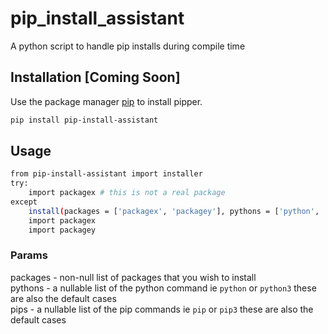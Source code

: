 # pip_install_assistant
A python script to handle pip installs during compile time


## Installation [Coming Soon]

Use the package manager [pip](https://pip.pypa.io/en/stable/) to install pipper.

```bash
pip install pip-install-assistant
```


## Usage

```bash
from pip-install-assistant import installer
try:
    import packagex # this is not a real package
except
    install(packages = ['packagex', 'packagey'], pythons = ['python', 'python3'], pips = ['pip', 'pip3'])
    import packagex
    import packagey
```

### Params

packages - non-null list of packages that you wish to install <br />
pythons - a nullable list of the python command ie ```python``` or ```python3``` these are also the default cases <br />
pips - a nullable list of the pip commands ie ```pip``` or ```pip3``` these are also the default cases <br/>
